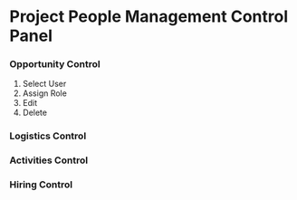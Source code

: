 # Project People Management Control Panel

### Opportunity Control

1. Select User
2. Assign Role
3. Edit 
4. Delete

### Logistics Control

### Activities Control

### Hiring Control

